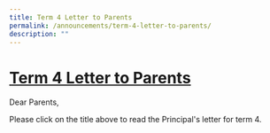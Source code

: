 ```yaml
---
title: Term 4 Letter to Parents
permalink: /announcements/term-4-letter-to-parents/
description: ""
---
```

# <a href="/files/Useful%20Resources/Parents/Term%20letters/20220919%20Term%204%20Principal%20Letter%20v2.pdf" target="_blank">Term 4 Letter to Parents</a>

Dear Parents,

Please click on the title above to read the Principal's letter for term 4.